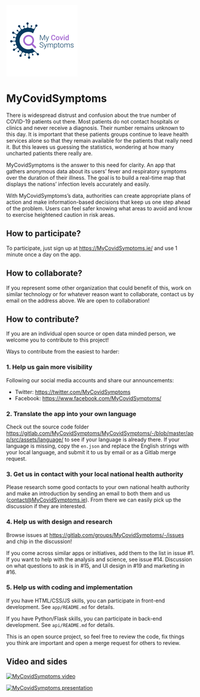 ![MyCovidSymptoms.ie](landing-logo.png)

# MyCovidSymptoms

There is widespread distrust and confusion about the true number of COVID-19 patients out there. Most patients do not contact hospitals or clinics and never receive a diagnosis. Their number remains unknown to this day. It is important that these patients groups continue to leave health services alone so that they remain available for the patients that really need it. But this leaves us guessing the statistics, wondering at how many uncharted patients there really are.

MyCovidSymptoms is the answer to this need for clarity. An app that gathers anonymous data about its users’ fever and respiratory symptoms over the duration of their illness. The goal is to build a real-time map that displays the nations’ infection levels accurately and easily.

With MyCovidSymptoms’s data, authorities can create appropriate plans of action and make information-based decisions that keep us one step ahead of the problem. Users can feel safer knowing what areas to avoid and know to exercise heightened caution in risk areas.

## How to participate?

To participate, just sign up at https://MyCovidSymptoms.ie/ and use 1 minute once a day on the app.

## How to collaborate?

If you represent some other organization that could benefit of this, work on similar technology or for whatever reason want to collaborate, contact us by email on the address above. We are open to collaboration!

## How to contribute?

If you are an individual open source or open data minded person, we welcome you to contribute to this project!

Ways to contribute from the easiest to harder:

### 1. Help us gain more visibility

Following our social media accounts and share our announcements:

- Twitter: https://twitter.com/MyCovidSymptoms
- Facebook: https://www.facebook.com/MyCovidSymptoms/

### 2. Translate the app into your own language

Check out the source code folder https://gitlab.com/MyCovidSymptoms/MyCovidSymptoms/-/blob/master/app/src/assets/language/ to see if your language is already there. If your language is missing, copy the `en.json` and replace the English strings with your local language, and submit it to us by email or as a Gitlab merge request.

### 3. Get us in contact with your local national health authority

Please research some good contacts to your own national health authority and make an introduction by sending an email to both them and us (contact@MyCovidSymptoms.ie). From there we can easily pick up the discussion if they are interested.

### 4. Help us with design and research

Browse issues at https://gitlab.com/groups/MyCovidSymptoms/-/issues and chip in the discussion!

If you come across similar apps or initiatives, add them to the list in issue #1. If you want to help with the analysis and science, see issue #14. Discussion on what questions to ask is in #15, and UI design in #19 and marketing in #16.

### 5. Help us with coding and implementation

If you have HTML/CSS/JS skills, you can participate in front-end development. See `app/README.md` for details.

If you have Python/Flask skills, you can participate in back-end development. See `api/README.md` for details.

This is an open source project, so feel free to review the code, fix things you think are important and open a merge request for others to review.

## Video and sides

[![MyCovidSymptoms video](images/vimeo.png)](https://vimeo.com/399851161)

[![MyCovidSymptoms presentation](images/slideshare.png)](https://www.slideshare.net/ottokekalainen/MyCovidSymptoms-track-covid19-pandemic-in-realtime)

<!--- NOTE: iframe embeds don't work in Markdown (at least on on Gitlab), so use screenshots instead to mimick embeds and attract users to click on it -->
